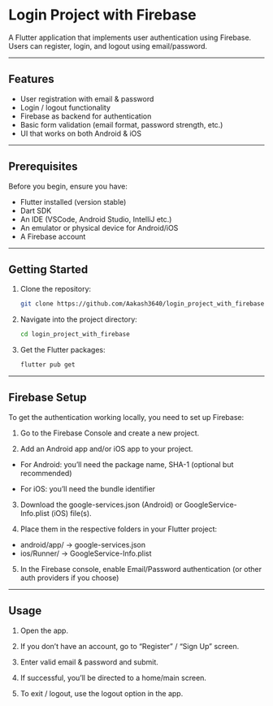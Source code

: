 # Login Project with Firebase

A Flutter application that implements user authentication using Firebase. Users can register, login, and logout using email/password.  



---

## Features

- User registration with email & password  
- Login / logout functionality  
- Firebase as backend for authentication  
- Basic form validation (email format, password strength, etc.)  
- UI that works on both Android & iOS  

---

## Prerequisites

Before you begin, ensure you have:

- Flutter installed (version stable)  
- Dart SDK  
- An IDE (VSCode, Android Studio, IntelliJ etc.)  
- An emulator or physical device for Android/iOS  
- A Firebase account  

---

## Getting Started

1. Clone the repository:

   ```bash
   git clone https://github.com/Aakash3640/login_project_with_firebase.git
   ```


 2. Navigate into the project directory:

     ```bash
     cd login_project_with_firebase
     ```

3. Get the Flutter packages:

   ```bash
   flutter pub get
   ```


---

## Firebase Setup

To get the authentication working locally, you need to set up Firebase:

1. Go to the Firebase Console and create a new project.

2. Add an Android app and/or iOS app to your project.

  - For Android: you’ll need the package name, SHA-1 (optional but recommended)

  - For iOS: you’ll need the bundle identifier

3. Download the google-services.json (Android) or GoogleService-Info.plist (iOS) file(s).

4. Place them in the respective folders in your Flutter project:

  - android/app/ → google-services.json
  - ios/Runner/ → GoogleService-Info.plist

5. In the Firebase console, enable Email/Password authentication (or other auth providers if you choose)


---

## Usage

1. Open the app.

2. If you don’t have an account, go to “Register” / “Sign Up” screen.

3. Enter valid email & password and submit.

4. If successful, you’ll be directed to a home/main screen.

5. To exit / logout, use the logout option in the app.


   
